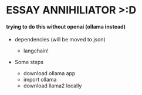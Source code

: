 # ESSAY ANNIHILIATOR >:D 
#### trying to do this without openai (ollama instead)

- dependencies (will be moved to json)
    - langchain!

- Some steps
    - download ollama app 
    - import ollama 
    - download llama2 locally
